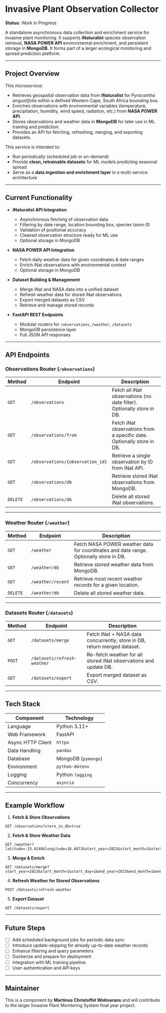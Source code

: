 # Invasive Plant Observation Collector

**Status:** Work in Progress

A standalone asynchronous data collection and enrichment service for invasive plant monitoring.
It supports **iNaturalist** species observation retrieval, **NASA POWER API** environmental enrichment, and persistent storage in **MongoDB**.
It forms part of a larger ecological monitoring and spread prediction platform.

---

## Project Overview

This microservice:

* Retrieves geospatial observation data from **iNaturalist** for *Pyracantha angustifolia* within a defined Western Cape, South Africa bounding box.
* Enriches observations with environmental variables (temperature, precipitation, humidity, wind speed, radiation, etc.) from **NASA POWER API**.
* Stores observations and weather data in **MongoDB** for later use in ML training and prediction.
* Provides an API for fetching, refreshing, merging, and exporting datasets.

This service is intended to:

* Run periodically (scheduled job or on-demand)
* Provide **clean, retrainable datasets** for ML models predicting seasonal spread
* Serve as a **data ingestion and enrichment layer** in a multi-service architecture

---

## Current Functionality

* **iNaturalist API Integration**

  * Asynchronous fetching of observation data
  * Filtering by date range, location bounding box, species taxon ID
  * Validation of positional accuracy
  * Cleaned observation structure ready for ML use
  * Optional storage in MongoDB

* **NASA POWER API Integration**

  * Fetch daily weather data for given coordinates & date ranges
  * Enrich iNat observations with environmental context
  * Optional storage in MongoDB

* **Dataset Building & Management**

  * Merge iNat and NASA data into a unified dataset
  * Refresh weather data for stored iNat observations
  * Export merged datasets as CSV
  * Retrieve and manage stored records

* **FastAPI REST Endpoints**

  * Modular routers for `/observations`, `/weather`, `/datasets`
  * MongoDB persistence layer
  * Full JSON API responses

---

## API Endpoints

### Observations Router (`/observations`)

| Method   | Endpoint                         | Description                                                           |
| -------- | -------------------------------- | --------------------------------------------------------------------- |
| `GET`    | `/observations`                  | Fetch all iNat observations (no date filter). Optionally store in DB. |
| `GET`    | `/observations/from`             | Fetch iNat observations from a specific date. Optionally store in DB. |
| `GET`    | `/observations/{observation_id}` | Retrieve a single observation by ID from iNat API.                    |
| `GET`    | `/observations/db`               | Retrieve stored iNat observations from MongoDB.                       |
| `DELETE` | `/observations/db`               | Delete all stored iNat observations.                                  |

---

### Weather Router (`/weather`)

| Method   | Endpoint          | Description                                                                           |
| -------- | ----------------- | ------------------------------------------------------------------------------------- |
| `GET`    | `/weather`        | Fetch NASA POWER weather data for coordinates and date range. Optionally store in DB. |
| `GET`    | `/weather/db`     | Retrieve stored weather data from MongoDB.                                            |
| `GET`    | `/weather/recent` | Retrieve most recent weather records for a given location.                            |
| `DELETE` | `/weather/db`     | Delete all stored weather data.                                                       |

---

### Datasets Router (`/datasets`)

| Method | Endpoint                    | Description                                                              |
| ------ | --------------------------- | ------------------------------------------------------------------------ |
| `GET`  | `/datasets/merge`           | Fetch iNat + NASA data concurrently, store in DB, return merged dataset. |
| `POST` | `/datasets/refresh-weather` | Re-fetch weather for all stored iNat observations and update DB.         |
| `GET`  | `/datasets/export`          | Export merged dataset as CSV.                                            |

---

## Tech Stack

| Component         | Technology          |
| ----------------- | ------------------- |
| Language          | Python 3.11+        |
| Web Framework     | FastAPI             |
| Async HTTP Client | `httpx`             |
| Data Handling     | `pandas`            |
| Database          | MongoDB (`pymongo`) |
| Environment       | `python-dotenv`     |
| Logging           | Python `logging`    |
| Concurrency       | `asyncio`           |

---

## Example Workflow

1. **Fetch & Store Observations**

```http
GET /observations?store_in_db=true
```

2. **Fetch & Store Weather Data**

```http
GET /weather?latitude=-33.9249&longitude=18.4073&start_year=2023&start_month=1&start_day=1&end_year=2023&end_month=1&end_day=10&store_in_db=true
```

3. **Merge & Enrich**

```http
GET /datasets/merge?start_year=2023&start_month=1&start_day=1&end_year=2023&end_month=1&end_day=10
```

4. **Refresh Weather for Stored Observations**

```http
POST /datasets/refresh-weather
```

5. **Export Dataset**

```http
GET /datasets/export
```

---

## Future Steps

* [ ] Add scheduled background jobs for periodic data sync
* [ ] Introduce update-skipping for already up-to-date weather records
* [ ] Enhance filtering and query parameters
* [ ] Dockerize and prepare for deployment
* [ ] Integration with ML training pipeline
* [ ] User authentication and API keys

---

## Maintainer

This is a component by **Martinus Christoffel Wolmarans** and will contribute to the larger Invasive Plant Monitoring System final year project.